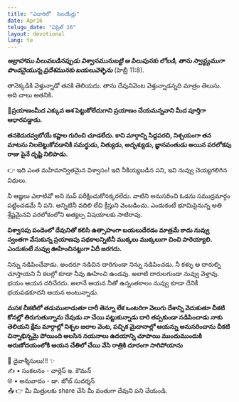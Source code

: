 ```yaml
---
title: "ఎడారిలో  సెలయేర్లు"
date: Apr16
telugu_date: "ఏప్రిల్ 16"
layout: devotional
lang: te
---
```


***అబ్రాహాము పిలువబడినప్పుడు విశ్వాసమునుబట్టి ఆ పిలుపునకు లోబడి, తాను స్వాస్థ్యముగా పొందనైయున్న ప్రదేశమునకు బయలువెళ్ళెను*** (హెబ్రీ 11:8).

తానెక్కడికి వెళ్తున్నాడో తనకి తెలియదు. తాను దేవునివెంట వెళ్తున్నాడన్నది మాత్రం తెలుసు. అది చాలు అతనికి. 

**📖ప్రయాణంమీద ఎక్కువ ఆశ పెట్టుకోలేదుగాని ప్రయాణం చేయమన్నవాని మీద పూర్తిగా ఆధారపడ్డాడు.**

 **తనకెదురవ్వబోయే కష్టాల గురించి చూడలేదు. కాని మార్గాన్ని సిద్దపరచి, నిశ్చయంగా తన మాటను నిలబెట్టుకోవడానికి సమర్థుడు, నిత్యుడు, అదృశ్యుడు, జ్ఞానవంతుడు అయిన పరలోకపు రాజు పైనే దృష్టి నిలిపాడు.**

👉 ఇది ఎంత మహిమాన్వితమైన విశ్వాసం! ఇది నీకియ్యబడిన పని, ఇవి నువ్వు చెయ్యగలిగిన విధులు.

 నీ ఆజ్ఞలు ఎలాటివో అని నువ్ పరీక్షించుకోనక్కరలేదు. వాటిని అనుసరించి ఓడను సముద్రమార్గం పట్టించడమే నీ పని. అన్నిటినీ వదిలి లేచి క్రీస్తుని వెంబడించు. ఎందుకంటే భూమిపైనున్న అతి శ్రేష్టమైనవి పరలోకంలోని అత్యల్ప విషయాలకు సాటిరావు.

**విశ్వాసపు పందెంలో దేవునితో కలిసి ఉత్సాహంగా బయలుదేరడం మాత్రమే కాదు నువ్వు స్వంతగా వేసుకున్న ప్రయాణపు పథకాలన్నిటినీ ముక్కలు ముక్కలుగా చించి పారెయ్యాలి. ఎందుకంటే నువ్వు ఊహించినట్టుగా ఏదీ జరగదు.**

నిన్ను నడిపించేవాడు. అందరూ నడిచిన దారిగుండా నిన్ను నడిపించడు. నీ కళ్ళు ఆ దారుల్ని చూస్తాయని నీ కలల్లో కూడా నీవు ఊహించి ఉండవు. అలాటి దారులగుండా నువ్వు వెళ్తావు. భయం ఆయన దరిచేరదు. అలానే ఆయన నీతో ఉన్నంతకాలం నువ్వు కూడా దేనికీ భయపడకూదని ఆయన అంటున్నాడు.

**మసక చీకటిలో తడుములాడుతూ దారీ తెన్నూ లేక ఒంటరిగా వెలుగు దేశాన్ని వెదుకుతూ చీకటి కోనల్లో తిరుగుతున్నాను దేవుడు నా చేయి పట్టుకున్నాడు దారి తప్పకుండా నడిపించాడు నాకు తెలియని క్షేమ మార్గాల్లో నిశ్చల జలాల వెంట, పచ్చిక మైదానాల్లో ఆయన్ను అనుసరించాను చీకటి చిన్నాభిన్నమై పోయింది అలసిన నయనాలు ఉదయాన్ని చూపాయి ముందుముందుకి అరుణోదయంలోకి ఆయన చేతిలో చేయి వేసి రాత్రికి దూరంగా సాగిపోయాను**

<div class="blessing">🙏 <span class="bless-text">దైవాశ్శీసులు!!!</span> ✨</div>

<div class="credit">✍️ <span class="credit-text">▪ సంకలనం - చార్లెస్ ఇ. కౌమన్</span></div>
<div class="credit">🌐 <span class="credit-text">▪ అనువాదం - డా. జోబ్ సుదర్శన్</span></div>


<div class="share">📤 👉 <span class="share-text">మీ మిత్రులకు share చేసి మీ వంతుగా దేవుని పని చేయండి.</span></div>
